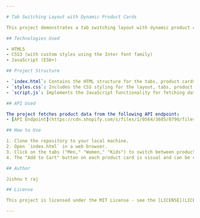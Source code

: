 ```yaml
---

# Tab Switching Layout with Dynamic Product Cards

This project demonstrates a tab switching layout with dynamic product cards that display data fetched from an API response. The layout includes tabs for "Men," "Women," and "Kids," and the product cards show information such as product images, titles, vendors, prices, compare prices, and discount percentages.

## Technologies Used

- HTML5
- CSS3 (with custom styles using the Inter font family)
- JavaScript (ES6+)

## Project Structure

- `index.html`: Contains the HTML structure for the tabs, product cards, and loading indicator.
- `styles.css`: Includes the CSS styling for the layout, tabs, product cards, and loading indicator.
- `script.js`: Implements the JavaScript functionality for fetching data from an API, rendering product cards, calculating discounts, and handling tab switching.

## API Used

The project fetches product data from the following API endpoint:
- [API Endpoint](https://cdn.shopify.com/s/files/1/0564/3685/0790/files/multiProduct.json)

## How to Use

1. Clone the repository to your local machine.
2. Open `index.html` in a web browser.
3. Click on the tabs ("Men," "Women," "Kids") to switch between product categories and view the respective product cards.
4. The "Add to Cart" button on each product card is visual and can be customized for further functionality.

## Author

Jishnu t raj

## License

This project is licensed under the MIT License - see the [LICENSE](LICENSE) file for details.

---
```


